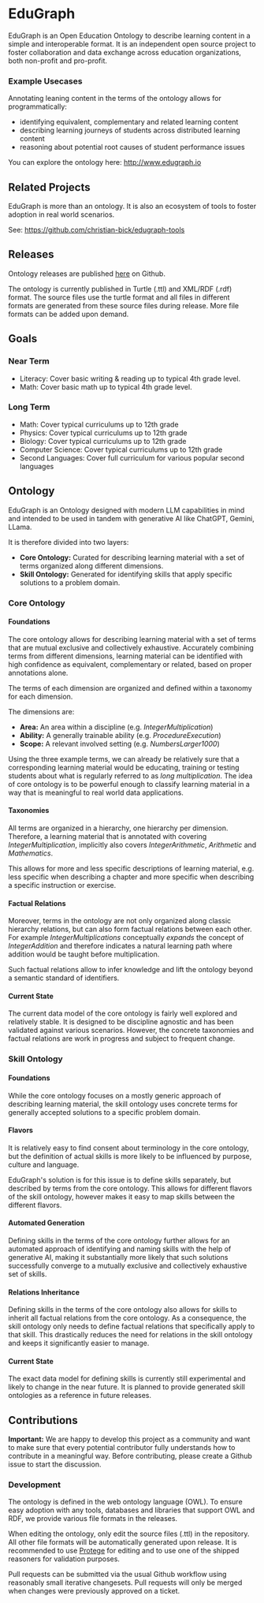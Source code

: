 # EduGraph

EduGraph is an Open Education Ontology to describe learning content in a simple and interoperable format. It is an
independent open source project to foster collaboration and data exchange across education organizations, both
non-profit and pro-profit.

### Example Usecases

Annotating leaning content in the terms of the ontology allows for programmatically:

- identifying equivalent, complementary and related learning content
- describing learning journeys of students across distributed learning content
- reasoning about potential root causes of student performance issues

You can explore the ontology here: http://www.edugraph.io

## Related Projects

EduGraph is more than an ontology. It is also an ecosystem of tools to foster adoption in real world scenarios.

See: https://github.com/christian-bick/edugraph-tools

## Releases

Ontology releases are published [here](https://github.com/christian-bick/edugraph-ontology/releases) on Github.

The ontology is currently published in Turtle (.ttl) and XML/RDF (.rdf) format. The source files use the turtle
format and all files in different formats are generated from these source files during release. More file formats can
be added upon demand.

## Goals

### Near Term

- Literacy: Cover basic writing & reading up to typical 4th grade level.
- Math: Cover basic math up to typical 4th grade level.

### Long Term

- Math: Cover typical curriculums up to 12th grade
- Physics: Cover typical curriculums up to 12th grade
- Biology: Cover typical curriculums up to 12th grade
- Computer Science: Cover typical curriculums up to 12th grade
- Second Languages: Cover full curriculum for various popular second languages

## Ontology

EduGraph is an Ontology designed with modern LLM capabilities in mind and intended to be used in tandem with
generative AI like ChatGPT, Gemini, LLama.

It is therefore divided into two layers:

- **Core Ontology:** Curated for describing learning material with a set of terms organized along different dimensions.
- **Skill Ontology:** Generated for identifying skills that apply specific solutions to a problem domain.

### Core Ontology

#### Foundations

The core ontology allows for describing learning material with a set of terms that are mutual exclusive and collectively
exhaustive. Accurately combining terms from different dimensions, learning material can be identified with high
confidence as equivalent, complementary or related, based on proper annotations alone.

The terms of each dimension are organized and defined within a taxonomy for each dimension.

The dimensions are:

- **Area:** An area within a discipline (e.g. _IntegerMultiplication_)
- **Ability:** A generally trainable ability (e.g. _ProcedureExecution_)
- **Scope:** A relevant involved setting (e.g. _NumbersLarger1000_)

Using the three example terms, we can already be relatively sure that a corresponding learning material would be
educating, training or testing students about what is regularly referred to as _long multiplication_. The idea of
core ontology is to be powerful enough to classify learning material in a way that is meaningful to real world data
applications.

#### Taxonomies

All terms are organized in a hierarchy, one hierarchy per dimension. Therefore, a learning material that is annotated
with covering _IntegerMultiplication_, implicitly also covers _IntegerArithmetic_, _Arithmetic_ and _Mathematics_.

This allows for more and less specific descriptions of learning material, e.g. less specific when describing a chapter
and more specific when describing a specific instruction or exercise.

#### Factual Relations

Moreover, terms in the ontology are not only organized along classic hierarchy relations, but can also form
factual relations between each other. For example _IntegerMultiplications_ conceptually _expands_ the concept of
_IntegerAddition_ and therefore indicates a natural learning path where addition would be taught before multiplication.

Such factual relations allow to infer knowledge and lift the ontology beyond a semantic standard of identifiers.

#### Current State

The current data model of the core ontology is fairly well explored and relatively stable. It is designed to be
discipline agnostic and has been validated against various scenarios. However, the concrete taxonomies and factual 
relations are work in progress and subject to frequent change.

### Skill Ontology

#### Foundations

While the core ontology focuses on a mostly generic approach of describing learning material, the skill ontology uses
concrete terms for generally accepted solutions to a specific problem domain.

#### Flavors

It is relatively easy to find consent about terminology in the core ontology, but the definition of actual skills is
more likely to be influenced by purpose, culture and language.

EduGraph's solution is for this issue is to define skills separately, but described by terms from the core ontology. 
This allows for different flavors of the skill ontology, however makes it easy to map skills between the different 
flavors.

#### Automated Generation

Defining skills in the terms of the core ontology further allows for an automated approach of identifying and naming
skills with the help of generative AI, making it substantially more likely that such solutions successfully converge to 
a mutually exclusive and collectively exhaustive set of skills.

#### Relations Inheritance

Defining skills in the terms of the core ontology also allows for skills to inherit all factual relations from the core 
ontology. As a consequence, the skill ontology only needs to define factual relations that specifically apply to that 
skill. This drastically reduces the need for relations in the skill ontology and keeps it significantly easier to 
manage.

#### Current State

The exact data model for defining skills is currently still experimental and likely to change in the near future.
It is planned to provide generated skill ontologies as a reference in future releases.

## Contributions

**Important:** We are happy to develop this project as a community and want to make sure that every potential 
contributor fully understands how to contribute in a meaningful way. Before contributing, please create
a Github issue to start the discussion.

### Development

The ontology is defined in the web ontology language (OWL). To ensure easy adoption with any tools, databases
and libraries that support OWL and RDF, we provide various file formats in the releases.

When editing the ontology, only edit the source files (.ttl) in the repository. All other file formats will be 
automatically generated upon release. It is recommended to use [Protege](https://protege.stanford.edu/) for editing
and to use one of the shipped reasoners for validation purposes.

Pull requests can be submitted via the usual Github workflow using reasonably small iterative changesets. Pull requests
will only be merged when changes were previously approved on a ticket.
